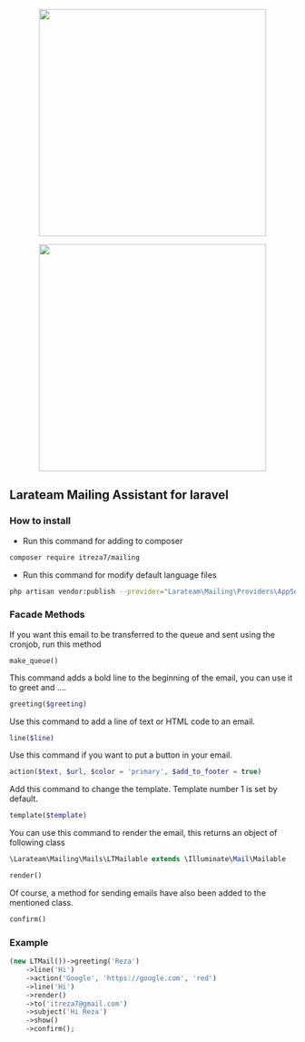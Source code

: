 <p align="center">
<img src="https://dl.larateam.net/EmailPackageEn.jpg" width="400">
</p>
<p align="center">
<img src="https://dl.larateam.net/EmailPackageFa.jpg" width="400">
</p>


## Larateam Mailing Assistant for laravel
### How to install
- Run this command for adding to composer
```bash
composer require itreza7/mailing
```
- Run this command for modify default language files
```bash
php artisan vendor:publish --provider="Larateam\Mailing\Providers\AppServiceProvider"
```
### Facade Methods
If you want this email to be transferred to the queue and sent using the cronjob, run this method
```phps
make_queue()
```
This command adds a bold line to the beginning of the email, you can use it to greet and ....
```php
greeting($greeting)
```
Use this command to add a line of text or HTML code to an email.
```php
line($line)
```
Use this command if you want to put a button in your email.
```php
action($text, $url, $color = 'primary', $add_to_footer = true)
```
Add this command to change the template. Template number 1 is set by default.
```php
template($template)
```
You can use this command to render the email, this returns an object of following class 
```php
\Larateam\Mailing\Mails\LTMailable extends \Illuminate\Mail\Mailable
```
```php
render()
```
Of course, a method for sending emails have also been added to the mentioned class.
```php
confirm()
```
### Example
```php
(new LTMail())->greeting('Reza')
    ->line('Hi')
    ->action('Google', 'https://google.com', 'red')
    ->line('Hi')
    ->render()
    ->to('itreza7@gmail.com')
    ->subject('Hi Reza')
    ->show()
    ->confirm();
```
